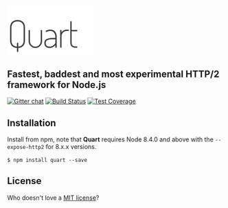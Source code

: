 <img src="./images/logo.png" width="200px"/>


Fastest, baddest and most experimental HTTP/2 framework for Node.js
----
[![Gitter chat](https://badges.gitter.im/quartjs/Lobby.png)](https://gitter.im/quartjs/Lobby)
[![Build Status](https://travis-ci.org/schahriar/quart.svg?branch=master)](https://travis-ci.org/schahriar/quart) [![Test Coverage](https://codeclimate.com/github/schahriar/quart/badges/coverage.svg)](https://codeclimate.com/github/schahriar/quart/coverage)


## Installation

Install from npm, note that **Quart** requires Node 8.4.0 and above with the `--expose-http2` for 8.x.x versions.

```
$ npm install quart --save
```

## License
Who doesn't love a [MIT license](https://raw.githubusercontent.com/schahriar/quart/master/LICENSE)?